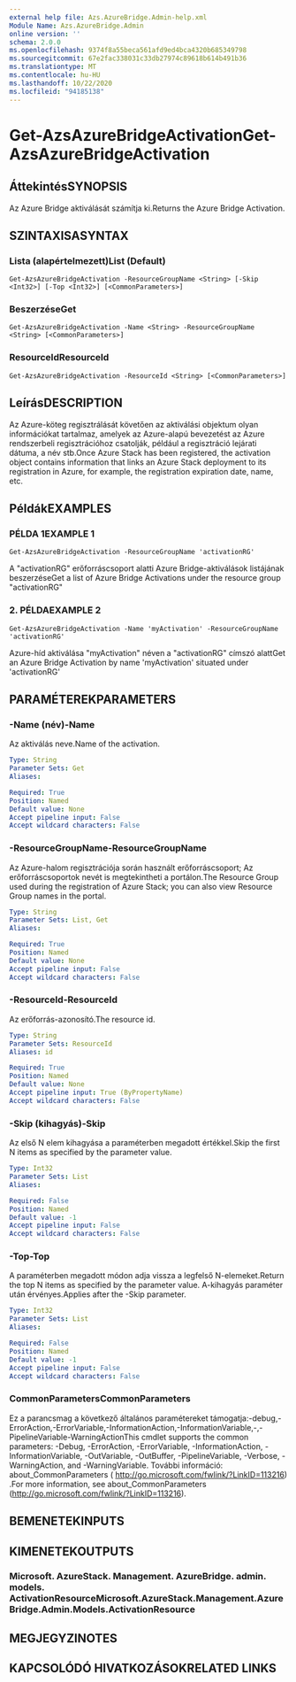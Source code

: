 ```yaml
---
external help file: Azs.AzureBridge.Admin-help.xml
Module Name: Azs.AzureBridge.Admin
online version: ''
schema: 2.0.0
ms.openlocfilehash: 9374f8a55beca561afd9ed4bca4320b685349798
ms.sourcegitcommit: 67e2fac338031c33db27974c89618b614b491b36
ms.translationtype: MT
ms.contentlocale: hu-HU
ms.lasthandoff: 10/22/2020
ms.locfileid: "94185138"
---
```

# <span data-ttu-id="8c9f0-101">Get-AzsAzureBridgeActivation</span><span class="sxs-lookup"><span data-stu-id="8c9f0-101">Get-AzsAzureBridgeActivation</span></span>

## <span data-ttu-id="8c9f0-102">Áttekintés</span><span class="sxs-lookup"><span data-stu-id="8c9f0-102">SYNOPSIS</span></span>
<span data-ttu-id="8c9f0-103">Az Azure Bridge aktiválását számítja ki.</span><span class="sxs-lookup"><span data-stu-id="8c9f0-103">Returns the Azure Bridge Activation.</span></span>

## <span data-ttu-id="8c9f0-104">SZINTAXISA</span><span class="sxs-lookup"><span data-stu-id="8c9f0-104">SYNTAX</span></span>

### <span data-ttu-id="8c9f0-105">Lista (alapértelmezett)</span><span class="sxs-lookup"><span data-stu-id="8c9f0-105">List (Default)</span></span>
```
Get-AzsAzureBridgeActivation -ResourceGroupName <String> [-Skip <Int32>] [-Top <Int32>] [<CommonParameters>]
```

### <span data-ttu-id="8c9f0-106">Beszerzése</span><span class="sxs-lookup"><span data-stu-id="8c9f0-106">Get</span></span>
```
Get-AzsAzureBridgeActivation -Name <String> -ResourceGroupName <String> [<CommonParameters>]
```

### <span data-ttu-id="8c9f0-107">ResourceId</span><span class="sxs-lookup"><span data-stu-id="8c9f0-107">ResourceId</span></span>
```
Get-AzsAzureBridgeActivation -ResourceId <String> [<CommonParameters>]
```

## <span data-ttu-id="8c9f0-108">Leírás</span><span class="sxs-lookup"><span data-stu-id="8c9f0-108">DESCRIPTION</span></span>
<span data-ttu-id="8c9f0-109">Az Azure-köteg regisztrálását követően az aktiválási objektum olyan információkat tartalmaz, amelyek az Azure-alapú bevezetést az Azure rendszerbeli regisztrációhoz csatolják, például a regisztráció lejárati dátuma, a név stb.</span><span class="sxs-lookup"><span data-stu-id="8c9f0-109">Once Azure Stack has been registered, the activation object contains information that links an Azure Stack deployment to its registration in Azure, for example, the registration expiration date, name, etc.</span></span>

## <span data-ttu-id="8c9f0-110">Példák</span><span class="sxs-lookup"><span data-stu-id="8c9f0-110">EXAMPLES</span></span>

### <span data-ttu-id="8c9f0-111">PÉLDA 1</span><span class="sxs-lookup"><span data-stu-id="8c9f0-111">EXAMPLE 1</span></span>
```
Get-AzsAzureBridgeActivation -ResourceGroupName 'activationRG'
```

<span data-ttu-id="8c9f0-112">A "activationRG" erőforráscsoport alatti Azure Bridge-aktiválások listájának beszerzése</span><span class="sxs-lookup"><span data-stu-id="8c9f0-112">Get a list of Azure Bridge Activations under the resource group "activationRG"</span></span>

### <span data-ttu-id="8c9f0-113">2. PÉLDA</span><span class="sxs-lookup"><span data-stu-id="8c9f0-113">EXAMPLE 2</span></span>
```
Get-AzsAzureBridgeActivation -Name 'myActivation' -ResourceGroupName 'activationRG'
```

<span data-ttu-id="8c9f0-114">Azure-híd aktiválása "myActivation" néven a "activationRG" címszó alatt</span><span class="sxs-lookup"><span data-stu-id="8c9f0-114">Get an Azure Bridge Activation by name 'myActivation' situated under 'activationRG'</span></span>

## <span data-ttu-id="8c9f0-115">PARAMÉTEREK</span><span class="sxs-lookup"><span data-stu-id="8c9f0-115">PARAMETERS</span></span>

### <span data-ttu-id="8c9f0-116">-Name (név)</span><span class="sxs-lookup"><span data-stu-id="8c9f0-116">-Name</span></span>
<span data-ttu-id="8c9f0-117">Az aktiválás neve.</span><span class="sxs-lookup"><span data-stu-id="8c9f0-117">Name of the activation.</span></span>

```yaml
Type: String
Parameter Sets: Get
Aliases:

Required: True
Position: Named
Default value: None
Accept pipeline input: False
Accept wildcard characters: False
```

### <span data-ttu-id="8c9f0-118">-ResourceGroupName</span><span class="sxs-lookup"><span data-stu-id="8c9f0-118">-ResourceGroupName</span></span>
<span data-ttu-id="8c9f0-119">Az Azure-halom regisztrációja során használt erőforráscsoport; Az erőforráscsoportok nevét is megtekintheti a portálon.</span><span class="sxs-lookup"><span data-stu-id="8c9f0-119">The Resource Group used during the registration of Azure Stack; you can also view Resource Group names in the portal.</span></span>

```yaml
Type: String
Parameter Sets: List, Get
Aliases:

Required: True
Position: Named
Default value: None
Accept pipeline input: False
Accept wildcard characters: False
```

### <span data-ttu-id="8c9f0-120">-ResourceId</span><span class="sxs-lookup"><span data-stu-id="8c9f0-120">-ResourceId</span></span>
<span data-ttu-id="8c9f0-121">Az erőforrás-azonosító.</span><span class="sxs-lookup"><span data-stu-id="8c9f0-121">The resource id.</span></span>

```yaml
Type: String
Parameter Sets: ResourceId
Aliases: id

Required: True
Position: Named
Default value: None
Accept pipeline input: True (ByPropertyName)
Accept wildcard characters: False
```

### <span data-ttu-id="8c9f0-122">-Skip (kihagyás)</span><span class="sxs-lookup"><span data-stu-id="8c9f0-122">-Skip</span></span>
<span data-ttu-id="8c9f0-123">Az első N elem kihagyása a paraméterben megadott értékkel.</span><span class="sxs-lookup"><span data-stu-id="8c9f0-123">Skip the first N items as specified by the parameter value.</span></span>

```yaml
Type: Int32
Parameter Sets: List
Aliases:

Required: False
Position: Named
Default value: -1
Accept pipeline input: False
Accept wildcard characters: False
```

### <span data-ttu-id="8c9f0-124">-Top</span><span class="sxs-lookup"><span data-stu-id="8c9f0-124">-Top</span></span>
<span data-ttu-id="8c9f0-125">A paraméterben megadott módon adja vissza a legfelső N-elemeket.</span><span class="sxs-lookup"><span data-stu-id="8c9f0-125">Return the top N items as specified by the parameter value.</span></span>
<span data-ttu-id="8c9f0-126">A-kihagyás paraméter után érvényes.</span><span class="sxs-lookup"><span data-stu-id="8c9f0-126">Applies after the -Skip parameter.</span></span>

```yaml
Type: Int32
Parameter Sets: List
Aliases:

Required: False
Position: Named
Default value: -1
Accept pipeline input: False
Accept wildcard characters: False
```

### <span data-ttu-id="8c9f0-127">CommonParameters</span><span class="sxs-lookup"><span data-stu-id="8c9f0-127">CommonParameters</span></span>
<span data-ttu-id="8c9f0-128">Ez a parancsmag a következő általános paramétereket támogatja:-debug,-ErrorAction,-ErrorVariable,-InformationAction,-InformationVariable,-,-PipelineVariable-WarningAction</span><span class="sxs-lookup"><span data-stu-id="8c9f0-128">This cmdlet supports the common parameters: -Debug, -ErrorAction, -ErrorVariable, -InformationAction, -InformationVariable, -OutVariable, -OutBuffer, -PipelineVariable, -Verbose, -WarningAction, and -WarningVariable.</span></span> <span data-ttu-id="8c9f0-129">További információ: about_CommonParameters ( http://go.microsoft.com/fwlink/?LinkID=113216) .</span><span class="sxs-lookup"><span data-stu-id="8c9f0-129">For more information, see about_CommonParameters (http://go.microsoft.com/fwlink/?LinkID=113216).</span></span>

## <span data-ttu-id="8c9f0-130">BEMENETEK</span><span class="sxs-lookup"><span data-stu-id="8c9f0-130">INPUTS</span></span>

## <span data-ttu-id="8c9f0-131">KIMENETEK</span><span class="sxs-lookup"><span data-stu-id="8c9f0-131">OUTPUTS</span></span>

### <span data-ttu-id="8c9f0-132">Microsoft. AzureStack. Management. AzureBridge. admin. models. ActivationResource</span><span class="sxs-lookup"><span data-stu-id="8c9f0-132">Microsoft.AzureStack.Management.AzureBridge.Admin.Models.ActivationResource</span></span>

## <span data-ttu-id="8c9f0-133">MEGJEGYZI</span><span class="sxs-lookup"><span data-stu-id="8c9f0-133">NOTES</span></span>

## <span data-ttu-id="8c9f0-134">KAPCSOLÓDÓ HIVATKOZÁSOK</span><span class="sxs-lookup"><span data-stu-id="8c9f0-134">RELATED LINKS</span></span>
